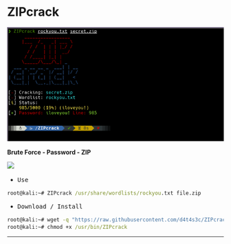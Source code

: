 
# ZIPcrack

![](screenshot.png)

**Brute Force - Password - ZIP**

![](/screenshot.png)

- <kbd>Use</kbd>

```cmd
root@kali:~# ZIPcrack /usr/share/wordlists/rockyou.txt file.zip
```

- <kbd>Download / Install</kbd>

```cmd
root@kali:~# wget -q "https://raw.githubusercontent.com/d4t4s3c/ZIPcrack/main/ZIPcrack.sh" -O /usr/bin/ZIPcrack
root@kali:~# chmod +x /usr/bin/ZIPcrack
```

---
